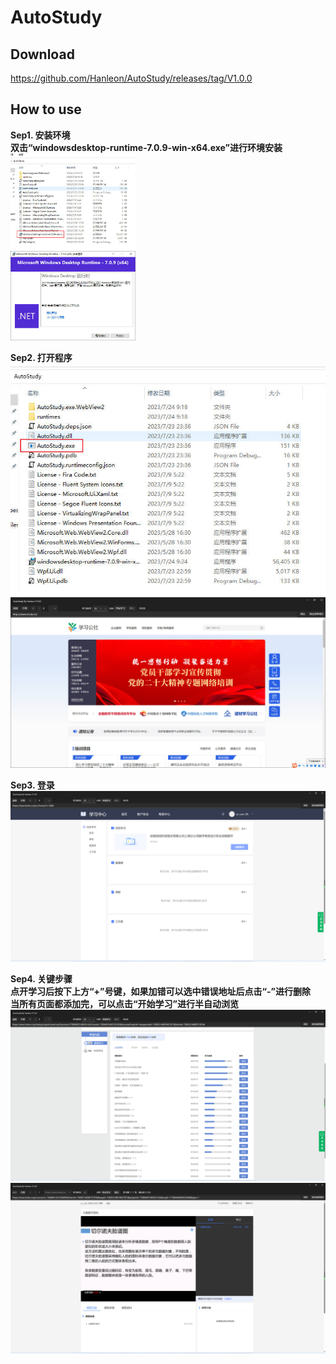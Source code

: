 # AutoStudy

## Download
https://github.com/Hanleon/AutoStudy/releases/tag/V1.0.0


## How to use
__Sep1. 安装环境  
双击“windowsdesktop-runtime-7.0.9-win-x64.exe”进行环境安装__ 
<img src="https://github.com/Hanleon/AutoStudy/blob/main/1.jpg" width="200" />  
<img src="https://github.com/Hanleon/AutoStudy/blob/main/2.jpg" width="200" />  

__Sep2. 打开程序__  
![image](https://github.com/Hanleon/AutoStudy/blob/main/3.jpg)  
![image](https://github.com/Hanleon/AutoStudy/blob/main/4.jpg)  

__Sep3. 登录__  
![image](https://github.com/Hanleon/AutoStudy/blob/main/5.png)  

__Sep4. 关键步骤  
点开学习后按下上方“+”号键，如果加错可以选中错误地址后点击“-”进行删除  
当所有页面都添加完，可以点击“开始学习”进行半自动浏览__  
![image](https://github.com/Hanleon/AutoStudy/blob/main/6.png)  
![image](https://github.com/Hanleon/AutoStudy/blob/main/7.png)  
